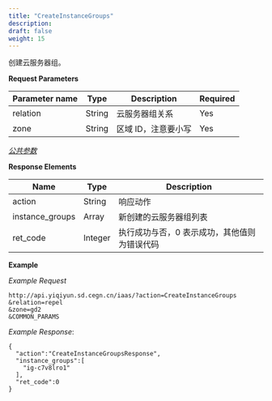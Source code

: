 ```yaml
---
title: "CreateInstanceGroups"
description: 
draft: false
weight: 15
---
```


创建云服务器组。

**Request Parameters**

| Parameter name | Type | Description | Required |
| --- | --- | --- | --- |
| relation | String | 云服务器组关系 | Yes |
| zone | String | 区域 ID，注意要小写 | Yes |

[_公共参数_](../../../parameters/)

**Response Elements**

| Name | Type | Description |
| --- | --- | --- |
| action | String | 响应动作 |
| instance_groups | Array | 新创建的云服务器组列表 |
| ret_code | Integer | 执行成功与否，0 表示成功，其他值则为错误代码 |

**Example**

_Example Request_

```
http://api.yiqiyun.sd.cegn.cn/iaas/?action=CreateInstanceGroups
&relation=repel
&zone=gd2
&COMMON_PARAMS
```

_Example Response_:

```
{
  "action":"CreateInstanceGroupsResponse",
  "instance_groups":[
    "ig-c7v8lro1"
  ],
  "ret_code":0
}
```
